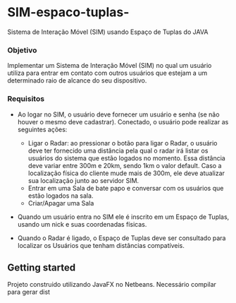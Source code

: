 # SIM-espaco-tuplas-
 Sistema de Interação Móvel (SIM) usando Espaço de Tuplas do JAVA

### Objetivo
Implementar um Sistema de Interação Móvel (SIM) no qual um usuário utiliza
para entrar em contato com outros usuários que estejam a um determinado raio de alcance do
seu dispositivo.

### Requisitos
- Ao logar no SIM, o usuário deve fornecer um usuário e senha (se não
houver o mesmo deve cadastrar). Conectado, o usuário pode realizar as seguintes ações:
  - Ligar o Radar: ao pressionar o botão para ligar o Radar, o usuário deve ter
fornecido uma distância pela qual o radar irá listar os usuários do sistema
que estão logados no momento. Essa distância deve variar entre 300m e
20km, sendo 1km o valor default. Caso a localização física do cliente mude
mais de 300m, ele deve atualizar sua localização junto ao servidor SIM.
  - Entrar em uma Sala de bate papo e conversar com os usuários que estão
logados na sala.
  - Criar/Apagar uma Sala

- Quando um usuário entra no SIM ele é inscrito em um Espaço de Tuplas, usando um
nick e suas coordenadas físicas.
- Quando o Radar é ligado, o Espaço de Tuplas deve ser consultado para localizar os
Usuários que tenham distâncias compatíveis. 

## Getting started
Projeto construido utilizando JavaFX no Netbeans. Necessário compilar para gerar dist
